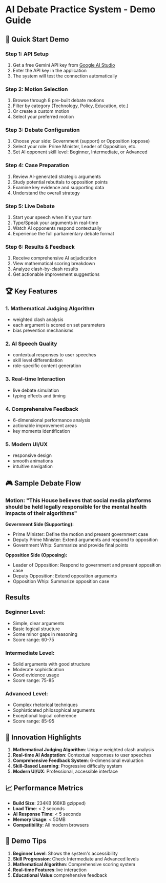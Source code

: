# AI Debate Practice System - Demo Guide

## 🎯 Quick Start Demo

### Step 1: API Setup
1. Get a free Gemini API key from [Google AI Studio](https://makersuite.google.com/app/apikey)
2. Enter the API key in the application
3. The system will test the connection automatically

### Step 2: Motion Selection
1. Browse through 8 pre-built debate motions
2. Filter by category (Technology, Policy, Education, etc.)
3. Or create a custom motion
4. Select your preferred motion

### Step 3: Debate Configuration
1. Choose your side: Government (support) or Opposition (oppose)
2. Select your role: Prime Minister, Leader of Opposition, etc.
3. Set AI opponent skill level: Beginner, Intermediate, or Advanced

### Step 4: Case Preparation
1. Review AI-generated strategic arguments
2. Study potential rebuttals to opposition points
3. Examine key evidence and supporting data
4. Understand the overall strategy

### Step 5: Live Debate
1. Start your speech when it's your turn
2. Type/Speak your arguments in real-time
3. Watch AI opponents respond contextually
4. Experience the full parliamentary debate format

### Step 6: Results & Feedback
1. Receive comprehensive AI adjudication
2. View mathematical scoring breakdown
3. Analyze clash-by-clash results
4. Get actionable improvement suggestions

## 🏆 Key Features

### 1. Mathematical Judging Algorithm
- weighted clash analysis
- each argument is scored on set parameters
- bias prevention mechanisms

### 2. AI Speech Quality
- contextual responses to user speeches
- skill level differentiation
- role-specific content generation

### 3. Real-time Interaction
- live debate simulation
- typing effects and timing

### 4. Comprehensive Feedback
- 6-dimensional performance analysis
- actionable improvement areas
- key moments identification

### 5. Modern UI/UX
- responsive design
- smooth animations
- intuitive navigation

## 🎮 Sample Debate Flow

### Motion: "This House believes that social media platforms should be held legally responsible for the mental health impacts of their algorithms"

**Government Side (Supporting):**
- Prime Minister: Define the motion and present government case
- Deputy Prime Minister: Extend arguments and respond to opposition
- Government Whip: Summarize and provide final points

**Opposition Side (Opposing):**
- Leader of Opposition: Respond to government and present opposition case
- Deputy Opposition: Extend opposition arguments
- Opposition Whip: Summarize opposition case

## Results

### Beginner Level:
- Simple, clear arguments
- Basic logical structure
- Some minor gaps in reasoning
- Score range: 60-75

### Intermediate Level:
- Solid arguments with good structure
- Moderate sophistication
- Good evidence usage
- Score range: 75-85

### Advanced Level:
- Complex rhetorical techniques
- Sophisticated philosophical arguments
- Exceptional logical coherence
- Score range: 85-95

## 🚀 Innovation Highlights

1. **Mathematical Judging Algorithm**: Unique weighted clash analysis
2. **Real-time AI Adaptation**: Contextual responses to user speeches
3. **Comprehensive Feedback System**: 6-dimensional evaluation
4. **Skill-Based Learning**: Progressive difficulty system
5. **Modern UI/UX**: Professional, accessible interface

## 📈 Performance Metrics

- **Build Size**: 234KB (68KB gzipped)
- **Load Time**: < 2 seconds
- **AI Response Time**: < 5 seconds
- **Memory Usage**: < 50MB
- **Compatibility**: All modern browsers

## 🎯 Demo Tips

1. **Beginner Level**: Shows the system's accessibility
2. **Skill Progression**: Check Intermediate and Advanced levels
3. **Mathematical Algorithm**: Comprehensive scoring system
4. **Real-time Features**:live interaction
5. **Educational Value**:comprehensive feedback

